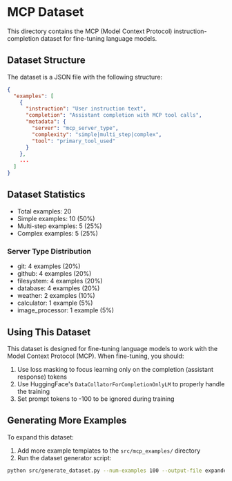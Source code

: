# MCP Dataset

This directory contains the MCP (Model Context Protocol) instruction-completion dataset for fine-tuning language models.

## Dataset Structure

The dataset is a JSON file with the following structure:

```json
{
  "examples": [
    {
      "instruction": "User instruction text",
      "completion": "Assistant completion with MCP tool calls",
      "metadata": {
        "server": "mcp_server_type",
        "complexity": "simple|multi_step|complex",
        "tool": "primary_tool_used"
      }
    },
    ...
  ]
}
```

## Dataset Statistics

- Total examples: 20
- Simple examples: 10 (50%)
- Multi-step examples: 5 (25%)
- Complex examples: 5 (25%)

### Server Type Distribution

- git: 4 examples (20%)
- github: 4 examples (20%)
- filesystem: 4 examples (20%)
- database: 4 examples (20%)
- weather: 2 examples (10%)
- calculator: 1 example (5%)
- image_processor: 1 example (5%)

## Using This Dataset

This dataset is designed for fine-tuning language models to work with the Model Context Protocol (MCP). When fine-tuning, you should:

1. Use loss masking to focus learning only on the completion (assistant response) tokens
2. Use HuggingFace's `DataCollatorForCompletionOnlyLM` to properly handle the training
3. Set prompt tokens to -100 to be ignored during training

## Generating More Examples

To expand this dataset:

1. Add more example templates to the `src/mcp_examples/` directory
2. Run the dataset generator script:

```bash
python src/generate_dataset.py --num-examples 100 --output-file expanded_dataset.json